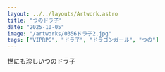 ```yaml
---
layout: ../../layouts/Artwork.astro
title: "つのドラ子"
date: "2025-10-05"
image: "/artworks/0356ドラ子2.jpg"
tags: ["VIPRPG", "ドラ子", "ドラゴンガール", "つの"]
---
```


世にも珍しいつのドラ子